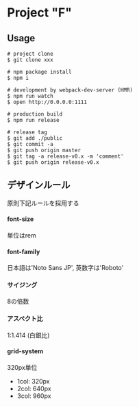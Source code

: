 # Project "F"

## Usage

```
# project clone
$ git clone xxx

# npm package install
$ npm i

# development by webpack-dev-server (HMR)
$ npm run watch
$ open http://0.0.0.0:1111

# production build
$ npm run release

# release tag
$ git add ./public
$ git commit -a
$ git push origin master
$ git tag -a release-v0.x -m 'comment'
$ git push origin release-v0.x
```

## デザインルール
原則下記ルールを採用する

#### font-size
単位はrem

#### font-family
日本語は'Noto Sans JP', 英数字は'Roboto'

#### サイジング
8の倍数

#### アスペクト比
1:1.414 (白銀比)

#### grid-system
320px単位

- 1col: 320px
- 2col: 640px
- 3col: 960px

